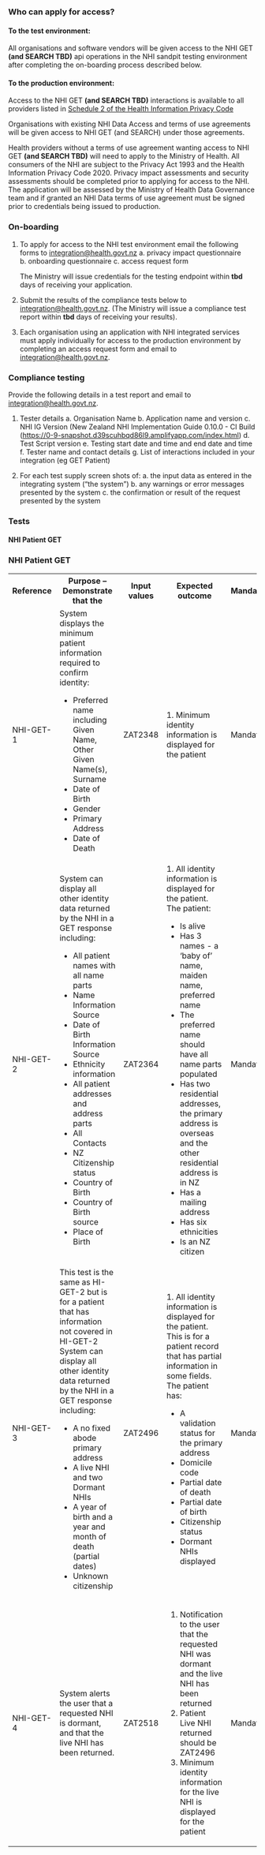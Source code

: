 

### Who can apply for access?

#### To the test environment:

All organisations and software vendors will be given access to the NHI GET **(and SEARCH TBD)** api operations in the NHI sandpit testing environment after completing the on-boarding process described below.


#### To the production environment:

Access to the NHI GET **(and SEARCH TBD)** interactions is available to all providers listed in [Schedule 2 of the Health Information Privacy Code](https://privacy.org.nz/privacy-act-2020/codes-of-practice/hipc2020/)

Organisations with existing NHI Data Access and terms of use agreements will be given access to NHI GET (and SEARCH) under those agreements.

Health providers without a terms of use agreement wanting access to NHI GET **(and SEARCH TBD)** will need to apply to the Ministry of Health. All consumers of the NHI are subject to the Privacy Act 1993 and the Health Information Privacy Code 2020. Privacy impact assessments and security assessments should be completed prior to applying for access to the NHI. The application will be assessed by the Ministry of Health Data Governance team and if granted an NHI Data terms of use agreement must be signed prior to credentials being issued to production.


### On-boarding

1. To apply for access to the NHI test environment email the following forms to integration@health.govt.nz
   a. privacy impact questionnaire  
   b. onboarding questionnaire
   c. access request form
   
   The Ministry will issue credentials for the testing endpoint within **tbd** days of receiving your application.
   
2. Submit the results of the compliance tests below to [integration@health.govt.nz](mailto:integration@health.govt.nz).
   (The Ministry will issue a compliance test report within **tbd** days of receiving your results).

3. Each organisation using an application with NHI integrated services must apply individually for access to the production environment by completing an access request form and email to [integration@health.govt.nz](mailto:integration@health.govt.nz).


### Compliance testing
Provide the following details in a test report and email to [integration@health.govt.nz](mailto:integration@health.govt.nz).

1. Tester details
   a. Organisation Name
   b. Application name and version
   c.	NHI IG Version (New Zealand NHI Implementation Guide 0.10.0 - CI Build (https://0-9-snapshot.d39scuhbqd86l9.amplifyapp.com/index.html)
   d. Test Script version
   e. Testing start date and time and end date and time
   f. Tester name and contact details
   g. List of interactions included in your integration (eg GET Patient)
   
2. For each test supply screen shots of:
   a. the input data as entered in the integrating system (“the system”)
   b. any warnings or error messages presented by the system
   c. the confirmation or result of the request presented by the system 

### Tests

#### NHI Patient GET

<h3>NHI Patient GET</h3>
<table>
<tr><th>Reference</th>
<th>Purpose – Demonstrate that the</th>
<th>Input values</th>
<th>Expected outcome</th>
<th>Mandatory</th></tr>
<tr>
<td>NHI-GET-1</td>
<td>System displays the minimum patient information required to confirm identity:
<ul style=“list-style-type:square”>

<li>Preferred name including Given Name, Other Given Name(s), Surname</li>
<li>Date of Birth</li>
<li>Gender</li>
<li>Primary Address</li>
<li>Date of Death</li>
</ul>
</td>
<td>ZAT2348</td>
<td>1.	Minimum identity information is displayed for the patient</td>
<td>Mandatory</td>
<tr>
<td>NHI-GET-2</td>
<td>System can display all other identity data returned by the NHI in a GET response including:
<ul style=“list-style-type:square”>

<li>All patient names with all name parts</li>
<li>Name Information Source</li>
<li>Date of Birth Information Source</li>
<li>Ethnicity information</li>
<li>All patient addresses and address parts</li>
<li>All Contacts</li>
<li>NZ Citizenship status</li>
<li>Country of Birth</li>
<li>Country of Birth source</li>
<li>Place of Birth</li>
</ul>
</td>
<td>ZAT2364</td>
<td>1. All identity information is displayed for the patient. The patient:
<ul style=“list-style-type:square”>

<li>Is alive</li>
<li>Has 3 names - a ‘baby of’  name, maiden name, preferred name</li>
<li>The preferred name should have all name parts populated</li>
<li>Has two residential addresses, the primary address is overseas and the other residential address is in NZ</li>
<li>Has a mailing address</li>
<li>Has six ethnicities</li>
<li>Is an NZ citizen</li>
</ul>
</td>
<td>Mandatory</td>
<tr>
<td>NHI-GET-3</td>
<td>This test is the same as HI-GET-2 but is for a patient that has information not covered in HI-GET-2<br>
System can display all other identity data returned by the NHI in a GET response including:
<ul style=“list-style-type:square”>
<li>A no fixed abode primary address</li>
<li>A live NHI and two Dormant NHIs</li>
<li>A year of birth and a year and month of death (partial dates)</li>
<li>Unknown citizenship</li>
</ul>
</td>
<td>ZAT2496</td>
<td>1. All identity information is displayed for the patient. This is for a patient record that has partial information in some fields. The patient has:
<ul style=“list-style-type:square”>

<li>A validation status for the primary address</li>
<li>Domicile code</li>
<li>Partial date of death</li>
<li>Partial date of birth</li>
<li>Citizenship status</li>
<li>Dormant NHIs displayed</li>
</ul>
</td>
<td>Mandatory</td>
<tr>
<td>NHI-GET-4</td>
<td>System alerts the user that a requested NHI is dormant, and that the live NHI has been returned.
</td>
<td>ZAT2518</td>
<td><ol>
<li>Notification to the user that the requested NHI was dormant and the live NHI has been returned</li>
<li>Patient Live NHI returned should be ZAT2496</li>
<li>Minimum identity information for the live NHI is displayed for the patient</li>
</ol>
</td>
<td>Mandatory</td>
